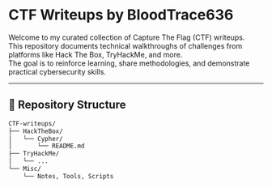 # CTF Writeups by BloodTrace636

Welcome to my curated collection of Capture The Flag (CTF) writeups.  
This repository documents technical walkthroughs of challenges from platforms like Hack The Box, TryHackMe, and more.  
The goal is to reinforce learning, share methodologies, and demonstrate practical cybersecurity skills.

---

## 📁 Repository Structure

```bash
CTF-writeups/
├── HackTheBox/
│   └── Cypher/
│       └── README.md
├── TryHackMe/
│   └── ...
└── Misc/
    └── Notes, Tools, Scripts
